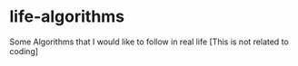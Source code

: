 # life-algorithms
Some Algorithms that I would like to follow in real life [This is not related to coding]
